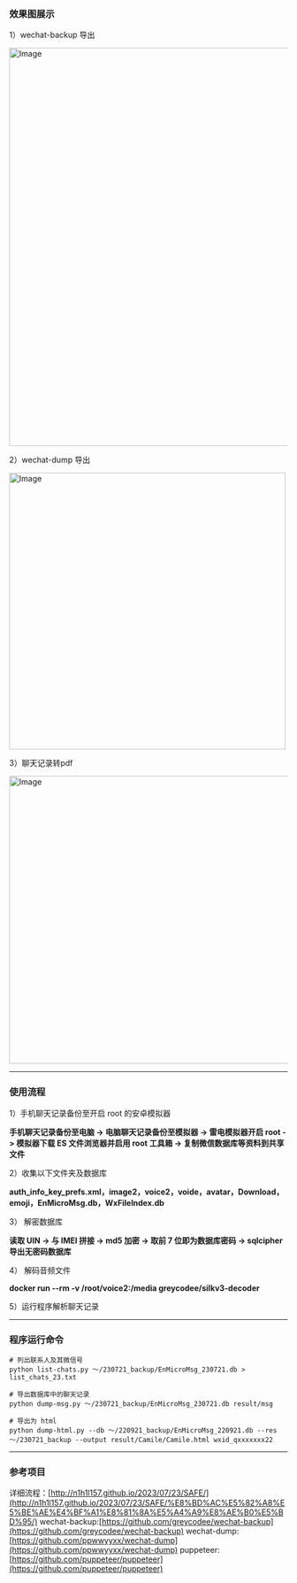 
### 效果图展示

1）wechat-backup 导出

<img src="http://n1h1l157.github.io/N1h1l157/Safe/image-119.png" width="720" alt="Image">

2）wechat-dump 导出

<img src="http://n1h1l157.github.io/N1h1l157/Safe/image-130.png" width="500" alt="Image">

3）聊天记录转pdf

<img src="http://n1h1l157.github.io/N1h1l157/Safe/image-133.png" width="520" alt="Image">

---

### 使用流程

1）手机聊天记录备份至开启 root 的安卓模拟器

**手机聊天记录备份至电脑 -> 电脑聊天记录备份至模拟器 -> 雷电模拟器开启 root -> 模拟器下载 ES 文件浏览器并启用 root 工具箱 -> 复制微信数据库等资料到共享文件** 

2）收集以下文件夹及数据库

**auth_info_key_prefs.xml，image2，voice2，voide，avatar，Download，emoji，EnMicroMsg.db，WxFileIndex.db**

3） 解密数据库

**读取 UIN -> 与 IMEI 拼接 -> md5 加密 -> 取前 7 位即为数据库密码 -> sqlcipher导出无密码数据库**

4） 解码音频文件

**docker run --rm -v /root/voice2:/media  greycodee/silkv3-decoder**

5）运行程序解析聊天记录

---

### 程序运行命令

```shell
# 列出联系人及其微信号 
python list-chats.py ～/230721_backup/EnMicroMsg_230721.db > list_chats_23.txt

# 导出数据库中的聊天记录
python dump-msg.py ～/230721_backup/EnMicroMsg_230721.db result/msg

# 导出为 html
python dump-html.py --db ～/220921_backup/EnMicroMsg_220921.db --res ～/230721_backup --output result/Camile/Camile.html wxid_qxxxxxxx22
```

---

### 参考项目

详细流程：[http://n1h1l157.github.io/2023/07/23/SAFE/](http://n1h1l157.github.io/2023/07/23/SAFE/%E8%BD%AC%E5%82%A8%E5%BE%AE%E4%BF%A1%E8%81%8A%E5%A4%A9%E8%AE%B0%E5%BD%95/)
wechat-backup:[https://github.com/greycodee/wechat-backup](https://github.com/greycodee/wechat-backup)
wechat-dump: [https://github.com/ppwwyyxx/wechat-dump](https://github.com/ppwwyyxx/wechat-dump)
puppeteer: [https://github.com/puppeteer/puppeteer](https://github.com/puppeteer/puppeteer)

